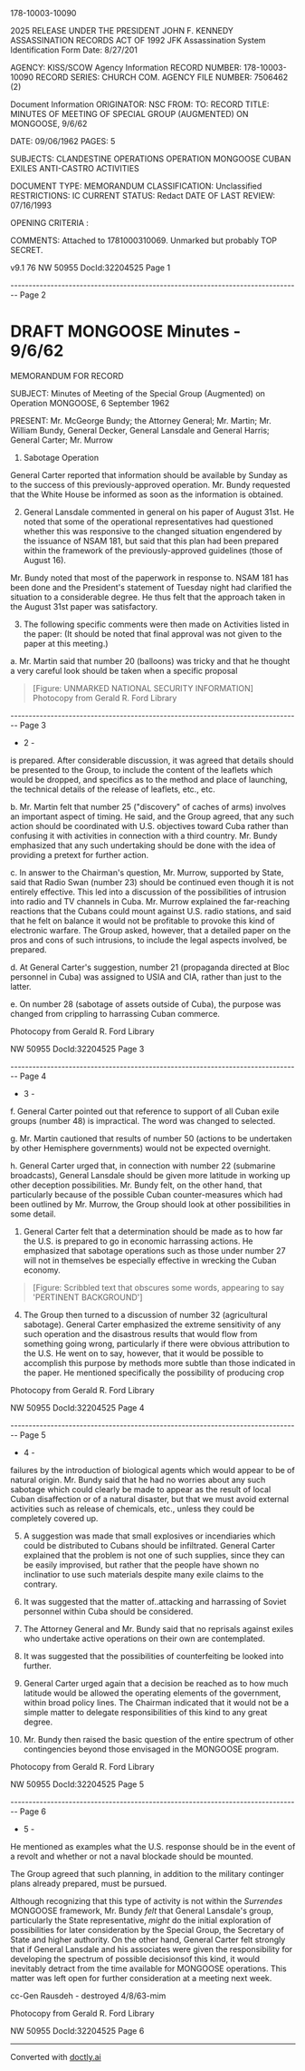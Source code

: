 178-10003-10090

2025 RELEASE UNDER THE PRESIDENT JOHN F. KENNEDY ASSASSINATION RECORDS ACT OF 1992
JFK Assassination System
Identification Form
Date: 8/27/201

AGENCY: KISS/SCOW
Agency Information
RECORD NUMBER: 178-10003-10090
RECORD SERIES: CHURCH COM.
AGENCY FILE NUMBER: 7506462 (2)

Document Information
ORIGINATOR: NSC
FROM:
TO: RECORD
TITLE: MINUTES OF MEETING OF SPECIAL GROUP (AUGMENTED) ON MONGOOSE, 9/6/62

DATE: 09/06/1962
PAGES: 5

SUBJECTS: CLANDESTINE OPERATIONS
OPERATION MONGOOSE
CUBAN EXILES
ANTI-CASTRO ACTIVITIES

DOCUMENT TYPE: MEMORANDUM
CLASSIFICATION: Unclassified
RESTRICTIONS: IC
CURRENT STATUS: Redact
DATE OF LAST REVIEW: 07/16/1993

OPENING CRITERIA :

COMMENTS: Attached to 1781000310069. Unmarked but probably TOP SECRET.

v9.1
76
NW 50955 DocId:32204525 Page 1


-------------------------------------------------------------------------------- Page 2

# DRAFT MONGOOSE Minutes - 9/6/62

MEMORANDUM FOR RECORD

SUBJECT: Minutes of Meeting of the Special Group (Augmented) on Operation MONGOOSE, 6 September 1962

PRESENT: Mr. McGeorge Bundy; the Attorney General; Mr. Martin; Mr. William Bundy, General Decker, General Lansdale and General Harris; General Carter; Mr. Murrow

1. Sabotage Operation

General Carter reported that information should be available by Sunday as to the success of this previously-approved operation. Mr. Bundy requested that the White House be informed as soon as the information is obtained.

2. General Lansdale commented in general on his paper of August 31st. He noted that some of the operational representatives had questioned whether this was responsive to the changed situation engendered by the issuance of NSAM 181, but said that this plan had been prepared within the framework of the previously-approved guidelines (those of August 16).

Mr. Bundy noted that most of the paperwork in response to. NSAM 181 has been done and the President's statement of Tuesday night had clarified the situation to a considerable degree. He thus felt that the approach taken in the August 31st paper was satisfactory.

3. The following specific comments were then made on Activities listed in the paper: (It should be noted that final approval was not given to the paper at this meeting.)

a. Mr. Martin said that number 20 (balloons) was tricky and that he thought a very careful look should be taken when a specific proposal

> [Figure: UNMARKED NATIONAL SECURITY INFORMATION]
> Photocopy from Gerald R. Ford Library


-------------------------------------------------------------------------------- Page 3

- 2 -

is prepared. After considerable discussion, it was agreed that details should be presented to the Group, to include the content of the leaflets which would be dropped, and specifics as to the method and place of launching, the technical details of the release of leaflets, etc., etc.

b. Mr. Martin felt that number 25 ("discovery" of caches of arms) involves an important aspect of timing. He said, and the Group agreed, that any such action should be coordinated with U.S. objectives toward Cuba rather than confusing it with activities in connection with a third country. Mr. Bundy emphasized that any such undertaking should be done with the idea of providing a pretext for further action.

c. In answer to the Chairman's question, Mr. Murrow, supported by State, said that Radio Swan (number 23) should be continued even though it is not entirely effective. This led into a discussion of the possibilities of intrusion into radio and TV channels in Cuba. Mr. Murrow explained the far-reaching reactions that the Cubans could mount against U.S. radio stations, and said that he felt on balance it would not be profitable to provoke this kind of electronic warfare. The Group asked, however, that a detailed paper on the pros and cons of such intrusions, to include the legal aspects involved, be prepared.

d. At General Carter's suggestion, number 21 (propaganda directed at Bloc personnel in Cuba) was assigned to USIA and CIA, rather than just to the latter.

e. On number 28 (sabotage of assets outside of Cuba), the purpose was changed from crippling to harrassing Cuban commerce.

Photocopy
from
Gerald R. Ford Library

NW 50955 DocId:32204525 Page 3


-------------------------------------------------------------------------------- Page 4

- 3 -

f. General Carter pointed out that reference to support of all Cuban exile groups (number 48) is impractical. The word was changed to selected.

g. Mr. Martin cautioned that results of number 50 (actions to be undertaken by other Hemisphere governments) would not be expected overnight.

h. General Carter urged that, in connection with number 22 (submarine broadcasts), General Lansdale should be given more latitude in working up other deception possibilities. Mr. Bundy felt, on the other hand, that particularly because of the possible Cuban counter-measures which had been outlined by Mr. Murrow, the Group should look at other possibilities in some detail.

1. General Carter felt that a determination should be made as to how far the U.S. is prepared to go in economic harrassing actions. He emphasized that sabotage operations such as those under number 27 will not in themselves be especially effective in wrecking the Cuban economy.

> [Figure: Scribbled text that obscures some words, appearing to say 'PERTINENT BACKGROUND']

4. The Group then turned to a discussion of number 32 (agricultural sabotage). General Carter emphasized the extreme sensitivity of any such operation and the disastrous results that would flow from something going wrong, particularly if there were obvious attribution to the U.S. He went on to say, however, that it would be possible to accomplish this purpose by methods more subtle than those indicated in the paper. He mentioned specifically the possibility of producing crop

Photocopy from Gerald R. Ford Library

NW 50955 DocId:32204525 Page 4


-------------------------------------------------------------------------------- Page 5

- 4 -

failures by the introduction of biological agents which would appear to be of natural origin. Mr. Bundy said that he had no worries about any such sabotage which could clearly be made to appear as the result of local Cuban disaffection or of a natural disaster, but that we must avoid external activities such as release of chemicals, etc., unless they could be completely covered up.

5. A suggestion was made that small explosives or incendiaries which could be distributed to Cubans should be infiltrated. General Carter explained that the problem is not one of such supplies, since they can be easily improvised, but rather that the people have shown no inclinatior to use such materials despite many exile claims to the contrary.

6. It was suggested that the matter of..attacking and harrassing of Soviet personnel within Cuba should be considered.

7. The Attorney General and Mr. Bundy said that no reprisals against exiles who undertake active operations on their own are contemplated.

8. It was suggested that the possibilities of counterfeiting be looked into further.

9. General Carter urged again that a decision be reached as to how much latitude would be allowed the operating elements of the government, within broad policy lines. The Chairman indicated that it would not be a simple matter to delegate responsibilities of this kind to any great degree.

10. Mr. Bundy then raised the basic question of the entire spectrum of other contingencies beyond those envisaged in the MONGOOSE program.

Photocopy
from
Gerald R. Ford Library

NW 50955 DocId:32204525 Page 5


-------------------------------------------------------------------------------- Page 6

- 5 -

He mentioned as examples what the U.S. response should be in the event of a revolt and whether or not a naval blockade should be mounted.

The Group agreed that such planning, in addition to the military continger plans already prepared, must be pursued.

Although recognizing that this type of activity is not within the *Surrendes* MONGOOSE framework, Mr. Bundy *felt* that General Lansdale's group, particularly the State representative, *might* do the initial exploration of possibilities for later consideration by the Special Group, the Secretary of State and higher authority. On the other hand, General Carter felt strongly that if General Lansdale and his associates were given the responsibility for developing the spectrum of possible decisionsof this kind, it would inevitably detract from the time available for MONGOOSE operations. This matter was left open for further consideration at a meeting next week.

cc-Gen Rausdeh - destroyed 4/8/63-mim

Photocopy
from
Gerald R. Ford Library

NW 50955 DocId:32204525 Page 6


---
Converted with [doctly.ai](https://doctly.ai)